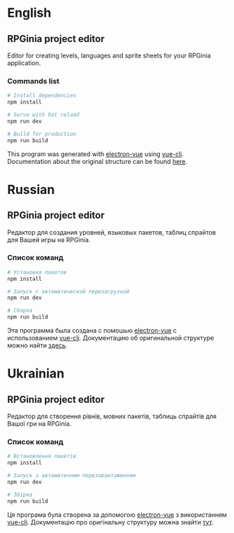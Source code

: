 # English
## RPGinia project editor
Editor for creating levels, languages and sprite sheets for your RPGinia application.

### Commands list
``` bash
# Install dependencies
npm install

# Serve with hot reload
npm run dev

# Build for production
npm run build
```

This program was generated with [electron-vue](https://github.com/SimulatedGREG/electron-vue) using [vue-cli](https://github.com/vuejs/vue-cli). Documentation about the original structure can be found [here](https://simulatedgreg.gitbooks.io/electron-vue/content/index.html).

# Russian
## RPGinia project editor
Редактор для создания уровней, языковых пакетов, таблиц спрайтов для Вашей игры на RPGinia.

### Список команд
``` bash
# Установка пакетов
npm install

# Запуск с автоматической перезагрузкой
npm run dev

# Сборка
npm run build
```

Эта программа была создана с помошью [electron-vue](https://github.com/SimulatedGREG/electron-vue) с использованием [vue-cli](https://github.com/vuejs/vue-cli). Документацию об оригинальной структуре можно найти [здесь](https://simulatedgreg.gitbooks.io/electron-vue/content/index.html).

# Ukrainian
## RPGinia project editor
Редактор для створення рівнів, мовних пакетів, таблиць спрайтів для Вашої гри на RPGinia.

### Список команд
``` bash
# Встановлення пакетів
npm install

# Запуск з автоматичним перезавантаженням
npm run dev

# Збірка
npm run build
```

Ця програма була створена за допомогою [electron-vue](https://github.com/SimulatedGREG/electron-vue) з використанням [vue-cli](https://github.com/vuejs/vue-cli). Документацію про оригінальну структуру можна знайти [тут](https://simulatedgreg.gitbooks.io/electron-vue/content/index.html).
